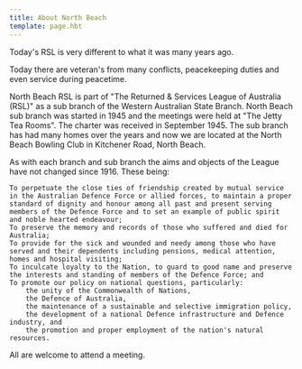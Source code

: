```yaml
---
title: About North Beach
template: page.hbt
---
```


Today's RSL is very different to what it was many years ago.

Today there are veteran's from many conflicts, peacekeeping duties and even service during peacetime.

North Beach RSL is part of "The Returned & Services League of Australia (RSL)" as a sub branch of the Western Australian State Branch.  North Beach sub branch was started in 1945 and the meetings were held at "The Jetty Tea Rooms". The charter was received in September 1945. The sub branch has had many homes over the years and now we are located at the North Beach Bowling Club in Kitchener Road, North Beach.

As with each branch and sub branch the aims and objects of the League have not changed since 1916. These being:

    To perpetuate the close ties of friendship created by mutual service in the Australian Defence Force or allied forces, to maintain a proper standard of dignity and honour among all past and present serving members of the Defence Force and to set an example of public spirit and noble hearted endeavour;
    To preserve the memory and records of those who suffered and died for Australia;
    To provide for the sick and wounded and needy among those who have served and their dependents including pensions, medical attention, homes and hospital visiting;
    To inculcate loyalty to the Nation, to guard to good name and preserve the interests and standing of members of the Defence Force; and
    To promote our policy on national questions, particularly:
        the unity of the Commonwealth of Nations,
        the Defence of Australia,
        the maintenance of a sustainable and selective immigration policy,
        the development of a national Defence infrastructure and Defence industry, and 
        the promotion and proper employment of the nation's natural resources.

All are welcome to attend a meeting.